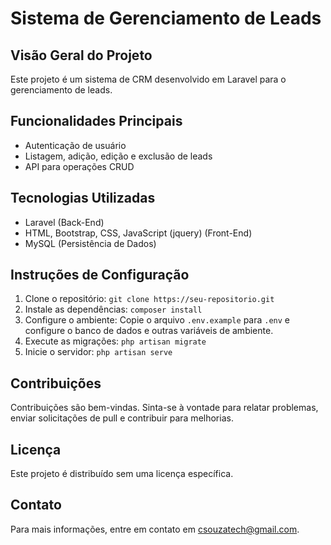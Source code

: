 # Sistema de Gerenciamento de Leads

## Visão Geral do Projeto
Este projeto é um sistema de CRM desenvolvido em Laravel para o gerenciamento de leads.

## Funcionalidades Principais
- Autenticação de usuário
- Listagem, adição, edição e exclusão de leads
- API para operações CRUD

## Tecnologias Utilizadas
- Laravel (Back-End)
- HTML, Bootstrap, CSS, JavaScript (jquery) (Front-End)
- MySQL (Persistência de Dados)

## Instruções de Configuração
1. Clone o repositório: `git clone https://seu-repositorio.git`
2. Instale as dependências: `composer install`
3. Configure o ambiente: Copie o arquivo `.env.example` para `.env` e configure o banco de dados e outras variáveis de ambiente.
4. Execute as migrações: `php artisan migrate`
5. Inicie o servidor: `php artisan serve`

## Contribuições
Contribuições são bem-vindas. Sinta-se à vontade para relatar problemas, enviar solicitações de pull e contribuir para melhorias.

## Licença
Este projeto é distribuído sem uma licença específica.

## Contato
Para mais informações, entre em contato em [csouzatech@gmail.com](mailto:csouzatech@gmail.com).
